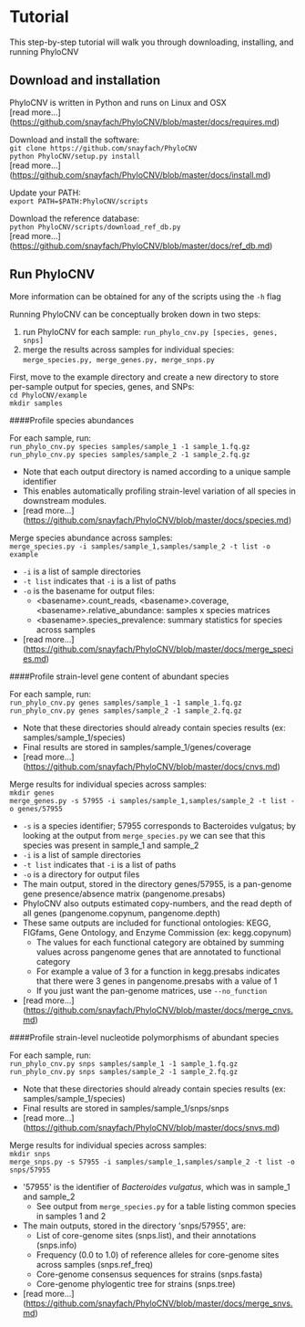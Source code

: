 # Tutorial

This step-by-step tutorial will walk you through downloading, installing, and running PhyloCNV

## Download and installation
PhyloCNV is written in Python and runs on Linux and OSX  
[read more...] (https://github.com/snayfach/PhyloCNV/blob/master/docs/requires.md)  

Download and install the software:  
`git clone https://github.com/snayfach/PhyloCNV`   
`python PhyloCNV/setup.py install`  
[read more...] (https://github.com/snayfach/PhyloCNV/blob/master/docs/install.md)

Update your PATH:  
`export PATH=$PATH:PhyloCNV/scripts` 

Download the reference database:  
`python PhyloCNV/scripts/download_ref_db.py`   
[read more...] (https://github.com/snayfach/PhyloCNV/blob/master/docs/ref_db.md)  

## Run PhyloCNV

More information can be obtained for any of the scripts  using the `-h` flag

Running PhyloCNV can be conceptually broken down in two steps:  
1) run PhyloCNV for each sample: `run_phylo_cnv.py [species, genes, snps]`  
2) merge the results across samples for individual species: `merge_species.py, merge_genes.py, merge_snps.py`

First, move to the example directory and create a new directory to store per-sample output for species, genes, and SNPs:  
`cd PhyloCNV/example`  
`mkdir samples`  

####Profile species abundances

For each sample, run:  
`run_phylo_cnv.py species samples/sample_1 -1 sample_1.fq.gz`  
`run_phylo_cnv.py species samples/sample_2 -1 sample_2.fq.gz`  

* Note that each output directory is named according to a unique sample identifier
* This enables automatically profiling strain-level variation of all species in downstream modules.  
* [read more...] (https://github.com/snayfach/PhyloCNV/blob/master/docs/species.md)

Merge species abundance across samples:  
`merge_species.py -i samples/sample_1,samples/sample_2 -t list -o example`

* `-i` is a list of sample directories
* `-t list` indicates that `-i` is a list of paths
* `-o` is the basename for output files:
  * \<basename>.count_reads, \<basename>.coverage, \<basename>.relative_abundance: samples x species matrices
  * \<basename>.species_prevalence: summary statistics for species across samples
* [read more...] (https://github.com/snayfach/PhyloCNV/blob/master/docs/merge_species.md)

####Profile strain-level gene content of abundant species 

For each sample, run:   
`run_phylo_cnv.py genes samples/sample_1 -1 sample_1.fq.gz`  
`run_phylo_cnv.py genes samples/sample_2 -1 sample_2.fq.gz`   

* Note that these directories should already contain species results (ex: samples/sample_1/species)
* Final results are stored in samples/sample_1/genes/coverage
* [read more...] (https://github.com/snayfach/PhyloCNV/blob/master/docs/cnvs.md)
  
Merge results for individual species across samples:  
`mkdir genes`  
`merge_genes.py -s 57955 -i samples/sample_1,samples/sample_2 -t list -o genes/57955`

* `-s` is a species identifier; 57955 corresponds to Bacteroides vulgatus; by looking at the output from `merge_species.py` we can see that this species was present in sample_1 and sample_2
* `-i` is a list of sample directories
* `-t list` indicates that `-i` is a list of paths
* `-o` is a directory for output files
* The main output, stored in the directory genes/57955, is a pan-genome gene presence/absence matrix (pangenome.presabs)
* PhyloCNV also outputs estimated copy-numbers, and the read depth of all genes (pangenome.copynum, pangenome.depth) 
* These same outputs are included for functional ontologies: KEGG, FIGfams, Gene Ontology, and Enzyme Commission (ex: kegg.copynum)
  *  The values for each functional category are obtained by summing values across pangenome genes that are annotated to functional category
  *  For example a value of 3 for a function in kegg.presabs indicates that there were 3 genes in pangenome.presabs with a value of 1
  * If you just want the pan-genome matrices, use `--no_function`
* [read more...] (https://github.com/snayfach/PhyloCNV/blob/master/docs/merge_cnvs.md)

####Profile strain-level nucleotide polymorphisms of abundant species  

For each sample, run:  
`run_phylo_cnv.py snps samples/sample_1 -1 sample_1.fq.gz`  
`run_phylo_cnv.py snps samples/sample_2 -1 sample_2.fq.gz`  

* Note that these directories should already contain species results (ex: samples/sample_1/species)
* Final results are stored in samples/sample_1/snps/snps
* [read more...] (https://github.com/snayfach/PhyloCNV/blob/master/docs/snvs.md)

Merge results for individual species across samples:  
`mkdir snps`  
`merge_snps.py -s 57955 -i samples/sample_1,samples/sample_2 -t list -o snps/57955`

* '57955' is the identifier of *Bacteroides vulgatus*, which was in sample_1 and sample_2   
  * See output from `merge_species.py` for a table listing common species in samples 1 and 2
* The main outputs, stored in the directory 'snps/57955', are: 
  * List of core-genome sites (snps.list), and their annotations (snps.info)
  * Frequency (0.0 to 1.0) of reference alleles for core-genome sites across samples (snps.ref_freq)
  * Core-genome consensus sequences for strains (snps.fasta)
  * Core-genome phylogentic tree for strains (snps.tree)
* [read more...] (https://github.com/snayfach/PhyloCNV/blob/master/docs/merge_snvs.md)

